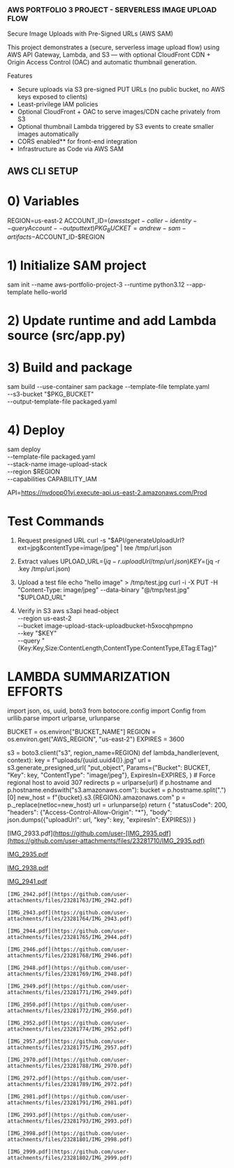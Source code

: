 ### AWS PORTFOLIO 3 PROJECT - SERVERLESS IMAGE UPLOAD FLOW 

Secure Image Uploads with Pre-Signed URLs (AWS SAM)

This project demonstrates a (secure, serverless image upload flow) using AWS API Gateway, Lambda, and S3 — with optional CloudFront CDN + Origin Access Control (OAC) and automatic thumbnail generation.

Features
- Secure uploads via S3 pre-signed PUT URLs (no public bucket, no AWS keys exposed to clients)
- Least-privilege IAM policies
- Optional CloudFront + OAC to serve images/CDN cache privately from S3
- Optional thumbnail Lambda triggered by S3 events to create smaller images automatically
- CORS enabled** for front-end integration
- Infrastructure as Code via AWS SAM

## AWS CLI SETUP

# 0) Variables
REGION=us-east-2
ACCOUNT_ID=$(aws sts get-caller-identity --query Account --output text)
PKG_BUCKET=andrew-sam-artifacts-$ACCOUNT_ID-$REGION

# 1) Initialize SAM project
sam init --name aws-portfolio-project-3 --runtime python3.12 --app-template hello-world

# 2) Update runtime and add Lambda source (src/app.py)

# 3) Build and package
sam build --use-container
sam package --template-file template.yaml \
  --s3-bucket "$PKG_BUCKET" \
  --output-template-file packaged.yaml

# 4) Deploy
sam deploy \
  --template-file packaged.yaml \
  --stack-name image-upload-stack \
  --region $REGION \
  --capabilities CAPABILITY_IAM

API=https://nvdopp01vj.execute-api.us-east-2.amazonaws.com/Prod

# Test Commands
1) Request presigned URL
curl -s "$API/generateUploadUrl?ext=jpg&contentType=image/jpeg" | tee /tmp/url.json

2) Extract values
UPLOAD_URL=$(jq -r .uploadUrl /tmp/url.json)
KEY=$(jq -r .key /tmp/url.json)

3) Upload a test file
echo "hello image" > /tmp/test.jpg
curl -i -X PUT -H "Content-Type: image/jpeg" --data-binary "@/tmp/test.jpg" "$UPLOAD_URL"

4) Verify in S3
aws s3api head-object \
  --region us-east-2 \
  --bucket image-upload-stack-uploadbucket-h5xocqhpmpno \
  --key "$KEY" \
  --query "{Key:Key,Size:ContentLength,ContentType:ContentType,ETag:ETag}"

   


# LAMBDA SUMMARIZATION EFFORTS
import json, os, uuid, boto3
from botocore.config import Config
from urllib.parse import urlparse, urlunparse

BUCKET = os.environ["BUCKET_NAME"]
REGION = os.environ.get("AWS_REGION", "us-east-2")
EXPIRES = 3600

s3 = boto3.client("s3", region_name=REGION)
def lambda_handler(event, context):
    key = f"uploads/{uuid.uuid4()}.jpg"
    url = s3.generate_presigned_url(
        "put_object",
        Params={"Bucket": BUCKET, "Key": key, "ContentType": "image/jpeg"},
        ExpiresIn=EXPIRES,
    )
    # Force regional host to avoid 307 redirects
    p = urlparse(url)
    if p.hostname and p.hostname.endswith("s3.amazonaws.com"):
        bucket = p.hostname.split(".")[0]
        new_host = f"{bucket}.s3.{REGION}.amazonaws.com"
        p = p._replace(netloc=new_host)
        url = urlunparse(p)
    return {
        "statusCode": 200,
        "headers": {"Access-Control-Allow-Origin": "*"},
        "body": json.dumps({"uploadUrl": url, "key": key, "expiresIn": EXPIRES})
    }

[IMG_2933.pdf](https://github.com/user-[IMG_2935.pdf](https://github.com/user-attachments/files/23281710/IMG_2935.pdf)

  [IMG_2935.pdf](https://github.com/user-attachments/files/23281739/IMG_2935.pdf)
    
  [IMG_2938.pdf](https://github.com/user-attachments/files/23281756/IMG_2938.pdf)

  [IMG_2941.pdf](https://github.com/user-attachments/files/23281762/IMG_2941.pdf)

    [IMG_2942.pdf](https://github.com/user-attachments/files/23281763/IMG_2942.pdf)
    
    [IMG_2943.pdf](https://github.com/user-attachments/files/23281764/IMG_2943.pdf)

    [IMG_2944.pdf](https://github.com/user-attachments/files/23281765/IMG_2944.pdf)

    [IMG_2946.pdf](https://github.com/user-attachments/files/23281768/IMG_2946.pdf)
    
    [IMG_2948.pdf](https://github.com/user-attachments/files/23281769/IMG_2948.pdf)

    [IMG_2949.pdf](https://github.com/user-attachments/files/23281771/IMG_2949.pdf)

    [IMG_2950.pdf](https://github.com/user-attachments/files/23281772/IMG_2950.pdf)

    [IMG_2952.pdf](https://github.com/user-attachments/files/23281774/IMG_2952.pdf)

    [IMG_2957.pdf](https://github.com/user-attachments/files/23281775/IMG_2957.pdf)
    
    [IMG_2970.pdf](https://github.com/user-attachments/files/23281788/IMG_2970.pdf)

    [IMG_2972.pdf](https://github.com/user-attachments/files/23281789/IMG_2972.pdf)
    
    [IMG_2981.pdf](https://github.com/user-attachments/files/23281791/IMG_2981.pdf)
    
    [IMG_2993.pdf](https://github.com/user-attachments/files/23281793/IMG_2993.pdf)

    [IMG_2998.pdf](https://github.com/user-attachments/files/23281801/IMG_2998.pdf)
    
    [IMG_2999.pdf](https://github.com/user-attachments/files/23281802/IMG_2999.pdf)

    

    
